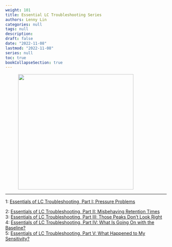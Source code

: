```yaml
---
weight: 101
title: Essential LC Troubleshooting Series
authors: Lenny Lin
categories: null
tags: null
description: 
draft: false
date: "2022-11-08"
lastmod: "2022-11-08"
series: null
toc: true
bookCollapseSection: true
---
```


<figure>
  <img width = "360" src = "/docs/images/troubleshooting_01.jpg"/>
  <figcaption class = "bottom"></figcaption>
</figure>


<!--more-->
---

1: <a href = "https://www.chromatographyonline.com/view/essentials-of-lc-troubleshooting-part-i-pressure-problems" target="_blank" rel="noopener noreferrer">Essentials of LC Troubleshooting, Part I: Pressure Problems</a>   

2: <a href = "https://www.chromatographyonline.com/view/essentials-of-lc-troubleshooting-part-ii-misbehaving-retention-times" target="_blank" rel="noopener noreferrer">
Essentials of LC Troubleshooting, Part II: Misbehaving Retention Times</a>  
3: <a href = "https://www.chromatographyonline.com/view/essentials-of-lc-troubleshooting-part-3-those-peaks-don-t-look-right" target="_blank" rel="noopener noreferrer">Essentials of LC Troubleshooting, Part III: Those Peaks Don’t Look Right</a>  
4: <a href = "https://www.chromatographyonline.com/view/essentials-of-lc-troubleshooting-part-iv-what-is-going-on-with-the-baseline-" target="_blank" rel="noopener noreferrer">Essentials of LC Troubleshooting, Part IV: What Is Going On with the Baseline?</a>  
5: <a href = "https://www.chromatographyonline.com/view/essentials-of-lc-troubleshooting-part-v-what-happened-to-my-sensitivity-" target="_blank" rel="noopener noreferrer">Essentials of LC Troubleshooting, Part V: What Happened to My Sensitivity?</a>  
